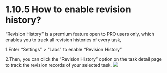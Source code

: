 # 1.10.5 How to enable revision history?
“Revision History” is a premium feature open to PRO users only, which enables you to track all revision histories of every task,

1.Enter “Settings” > “Labs” to enable “Revision History”

2.Then, you can click the “Revision History” option on the task detail page to track the revision records of your selected task.
![](../images/image1.14W.png)
